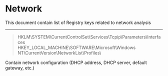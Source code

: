 # Network

This document contain list of Registry keys related to network analysis

--- 

> HKLM\SYSTEM\CurrentControlSet\Services\Tcpip\Parameters\Interfaces\
> HKEY_LOCAL_MACHINE\SOFTWARE\Microsoft\Windows NT\CurrentVersion\NetworkList\Profiles\

Contain network configuration (DHCP address, DHCP server, default gateway, etc.)

